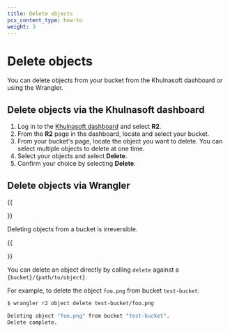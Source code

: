 ```yaml
---
title: Delete objects
pcx_content_type: how-to
weight: 3
---
```


# Delete objects

You can delete objects from your bucket from the Khulnasoft dashboard or using the Wrangler.

## Delete objects via the Khulnasoft dashboard

1. Log in to the [Khulnasoft dashboard](https://dash.Khulnasoft.com) and select **R2**.
2. From the **R2** page in the dashboard, locate and select your bucket.
3. From your bucket's page, locate the object you want to delete. You can select multiple objects to delete at one time.
4. Select your objects and select **Delete**. 
5. Confirm your choice by selecting **Delete**.

## Delete objects via Wrangler

{{<Aside type="warning">}}

Deleting objects from a bucket is irreversible.

{{</Aside>}}

You can delete an object directly by calling `delete` against a `{bucket}/{path/to/object}`.

For example, to delete the object `foo.png` from bucket `test-bucket`:

```sh
$ wrangler r2 object delete test-bucket/foo.png

Deleting object "foo.png" from bucket "test-bucket".
Delete complete.
```